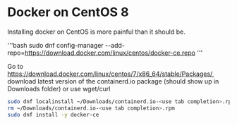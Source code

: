 # Docker on CentOS 8

Installing docker on CentOS is more painful than it should be.


'''bash
sudo dnf config-manager --add-repo=https://download.docker.com/linux/centos/docker-ce.repo
'''

Go to https://download.docker.com/linux/centos/7/x86_64/stable/Packages/, download latest version of the containerd.io package (should show up in Downloads folder) or use wget/curl

```bash
sudo dnf localinstall ~/Downloads/containerd.io-<use tab completion>.rpm
rm ~/Downloads/containerd.io-<use tab completion>.rpm
sudo dnf install -y docker-ce
```

